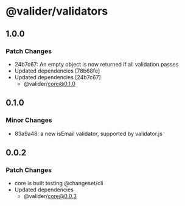 # @valider/validators

## 1.0.0

### Patch Changes

- 24b7c67: An empty object is now returned if all validation passes
- Updated dependencies [78b68fe]
- Updated dependencies [24b7c67]
  - @valider/core@0.1.0

## 0.1.0

### Minor Changes

- 83a9a48: a new isEmail validator, supported by validator.js

## 0.0.2

### Patch Changes

- core is built
  testing @changeset/cli
- Updated dependencies
  - @valider/core@0.0.3
